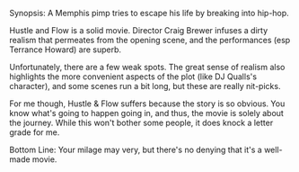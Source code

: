 Synopsis: A Memphis pimp tries to escape his life by breaking into hip-hop.

Hustle and Flow is a solid movie. Director Craig Brewer infuses a dirty realism that permeates from the opening scene, and the performances (esp Terrance Howard) are superb.

Unfortunately, there are a few weak spots. The great sense of realism also highlights the more convenient aspects of the plot (like DJ Qualls's character), and some scenes run a bit long, but these are really nit-picks.

For me though, Hustle &amp; Flow suffers because the story is so obvious. You know what's going to happen going in, and thus, the movie is solely about the journey. While this won't bother some people, it does knock a letter grade for me.

Bottom Line: Your milage may very, but there's no denying that it's a well-made movie.